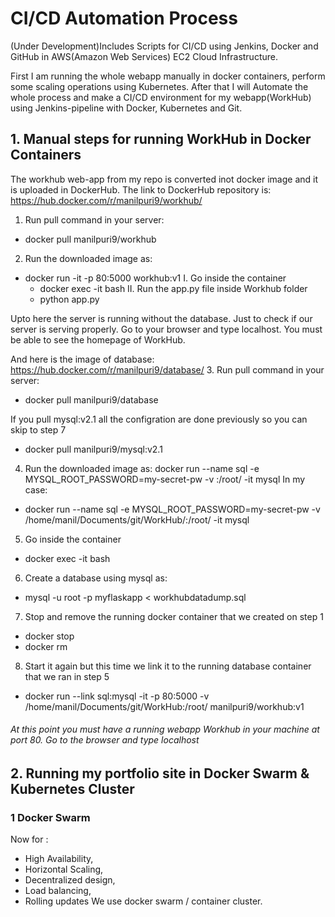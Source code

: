 # CI/CD Automation Process 
(Under Development)Includes Scripts for CI/CD using Jenkins, Docker and GitHub in AWS(Amazon Web Services) EC2 Cloud Infrastructure.

First I am running the whole webapp manually in docker containers, perform some scaling operations using Kubernetes. 
After that I will Automate the whole process and make a CI/CD environment for my webapp(WorkHub) using Jenkins-pipeline with Docker, Kubernetes and Git.

## 1. Manual steps for running WorkHub in Docker Containers 

The workhub web-app from my repo is converted inot docker image and it is uploaded in DockerHub.
The link to DockerHub repository is:
   https://hub.docker.com/r/manilpuri9/workhub/ 

1. Run pull command in your server: 
 *  docker pull manilpuri9/workhub      

2. Run the downloaded image as:

*   docker run -it -p 80:5000 workhub:v1
   I.   Go inside the container
      * docker exec -it <containerID> bash
   II.  Run the app.py file inside Workhub folder
      * python app.py

Upto here the server is running without the database. Just to check if our server is serving properly.
Go to your browser and type localhost. You must be able to see the homepage of WorkHub.

And here is the image of database:
https://hub.docker.com/r/manilpuri9/database/
3. Run pull command in your server:
* docker pull manilpuri9/database

If you pull mysql:v2.1 all the configration are done previously so you can skip to step 7

* docker pull manilpuri9/mysql:v2.1  


4. Run the downloaded image as:
 docker run --name sql -e MYSQL_ROOT_PASSWORD=my-secret-pw -v <path of your mysqldumpfile.sql>:/root/ -it mysql
 In my case:
*   docker run --name sql -e MYSQL_ROOT_PASSWORD=my-secret-pw -v /home/manil/Documents/git/WorkHub/:/root/ -it mysql
5. Go inside the container
*   docker exec -it <containerID> bash
6.  Create a database using mysql as:
*   mysql -u root -p myflaskapp < workhubdatadump.sql

7. Stop and remove the running docker container that we created on step 1
*  docker stop <containerID>
*  docker rm <containerID>

8. Start it again but this time we link it to the running database container that we ran in step 5
*  docker run --link sql:mysql -it -p 80:5000 -v /home/manil/Documents/git/WorkHub:/root/ manilpuri9/workhub:v1

###### At this point you must have a running webapp Workhub in your machine at port 80. Go to the browser and type localhost

## 2. Running my portfolio site in Docker Swarm & Kubernetes Cluster
###   1 Docker Swarm
   Now for :
   * High Availability,
   * Horizontal Scaling,
   * Decentralized design, 
   * Load balancing,
   * Rolling updates
   We use docker swarm / container cluster.
   
   


